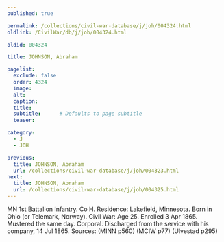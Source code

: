 ```yaml
---
published: true

permalink: /collections/civil-war-database/j/joh/004324.html
oldlink: /CivilWar/db/j/joh/004324.html

oldid: 004324

title: JOHNSON, Abraham

pagelist:
  exclude: false
  order: 4324
  image: 
  alt:
  caption:
  title:
  subtitle:      # Defaults to page subtitle
  teaser:

category: 
  - J 
  - JOH

previous:
  title: JOHNSON, Abraham
  url: /collections/civil-war-database/j/joh/004323.html  
next:
  title: JOHNSON, Abraham
  url: /collections/civil-war-database/j/joh/004325.html   
---
```

MN 1st Battalion Infantry. Co H. Residence: Lakefield, Minnesota. Born in Ohio (or Telemark, Norway). Civil War: Age 25. Enrolled 3 Apr 1865. Mustered the same day. Corporal. Discharged from the service with his company, 14 Jul 1865. Sources: (MINN p560) (MCIW p77) (Ulvestad p295)